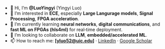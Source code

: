 - 👋 Hi, I’m **@LuoYingyi** (Yingyi Luo)
- 👀 I’m interested in **ECE**, especially **Large Langurage models**, **Signal Processing**, **FPGA acceleration**.
- 🌱 I’m currently learning **neural networks**, **digital communications**, and **fast ML on FPGAs (hls4ml)** for real‑time deployment.
- 💞️ I’m looking to collaborate on **LLM**, **embedded/accelerated ML**.
- 📫 How to reach me: **[yluo52@uic.edu]** · [LinkedIn](https://www.linkedin.com/in/yingyi-luo/?locale=en_US) · [Google Scholar](https://scholar.google.com/citations?user=)
